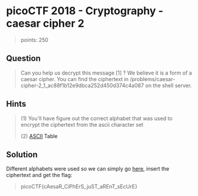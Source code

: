 # picoCTF 2018 - Cryptography - caesar cipher 2
>points: 250

## Question
>Can you help us decrypt this message [1] ? We believe it is a form of a caesar cipher. You can find the ciphertext in /problems/caesar-cipher-2_1_ac88f1b12e9dbca252d450d374c4a087 on the shell server.

## Hints
>(1) You'll have figure out the correct alphabet that was used to encrypt the ciphertext from the ascii character set 
>
>(2) <a href="https://www.asciitable.com/">ASCII<a> Table

## Solution
Different alphabets were used so we can simply go [here](https://www.dcode.fr/rot-cipher), insert the ciphertext and get the flag:
>picoCTF{cAesaR_CiPhErS_juST_aREnT_sEcUrE}